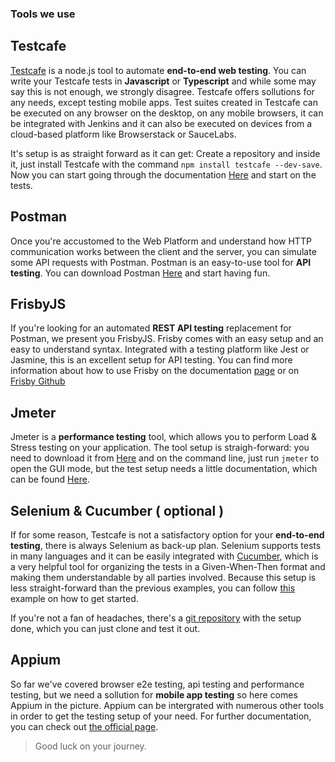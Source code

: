 ### Tools we use

## Testcafe

[Testcafe](https://devexpress.github.io/testcafe/) is a node.js tool to automate **end-to-end web testing**. You can write your Testcafe tests in **Javascript** or **Typescript** and while some may say this is not enough, we strongly disagree. Testcafe offers sollutions for any needs, except testing mobile apps. Test suites created in Testcafe can be executed on any browser on the desktop, on any mobile browsers, it can be integrated with Jenkins and it can also be executed on devices from a cloud-based platform like Browserstack or SauceLabs. 

It's setup is as straight forward as it can get: Create a repository and inside it, just install Testcafe with the command `npm install testcafe --dev-save`. Now you can start going through the documentation [Here](https://devexpress.github.io/testcafe/documentation/getting-started/) and start on the tests.


## Postman

Once you're accustomed to the Web Platform and understand how HTTP communication works between the client and the server, you can simulate some API requests with Postman. Postman is an easy-to-use tool for **API testing**. You can download Postman [Here](https://www.getpostman.com/) and start having fun.


## FrisbyJS

If you're looking for an automated **REST API testing** replacement for Postman, we present you FrisbyJS. Frisby comes with an easy setup and an easy to understand syntax. Integrated with a testing platform like Jest or Jasmine, this is an excellent setup for API testing. You can find more information about how to use Frisby on the documentation [page](https://www.frisbyjs.com/installation.html) or on [Frisby Github](https://github.com/vlucas/frisby)


## Jmeter

Jmeter is a **performance testing** tool, which allows you to perform Load & Stress testing on your application. The tool setup is straigh-forward: you need to download it from [Here](http://jmeter.apache.org/download_jmeter.cgi) and on the command line, just run `jmeter` to open the GUI mode, but the test setup needs a little documentation, which can be found [Here](http://jmeter.apache.org/index.html). 


## Selenium & Cucumber ( optional )

If for some reason, Testcafe is not a satisfactory option for your **end-to-end testing**, there is always Selenium as back-up plan. Selenium supports tests in many languages and it can be easily integrated with [Cucumber](https://cucumber.io/docs), which is a very helpful tool for organizing the tests in a Given-When-Then format and making them understandable by all parties involved. Because this setup is less straight-forward than the previous examples, you can follow [this](https://docs.google.com/document/d/1GKDSiPltddffuthqKtgYuVcNiorrqKjzWfCZChA_FPs/edit) example on how to get started.

If you're not a fan of headaches, there's a [git repository](https://github.com/LaszloQ/WebdriverJSDemo) with the setup done, which you can just clone and test it out.


## Appium
So far we've covered browser e2e testing, api testing and performance testing, but we need a sollution for **mobile app testing** so here comes Appium in the picture. Appium can be intergrated with numerous other tools in order to get the testing setup of your need. For further documentation, you can check out [the official page](http://appium.io/).


> Good luck on your journey.
